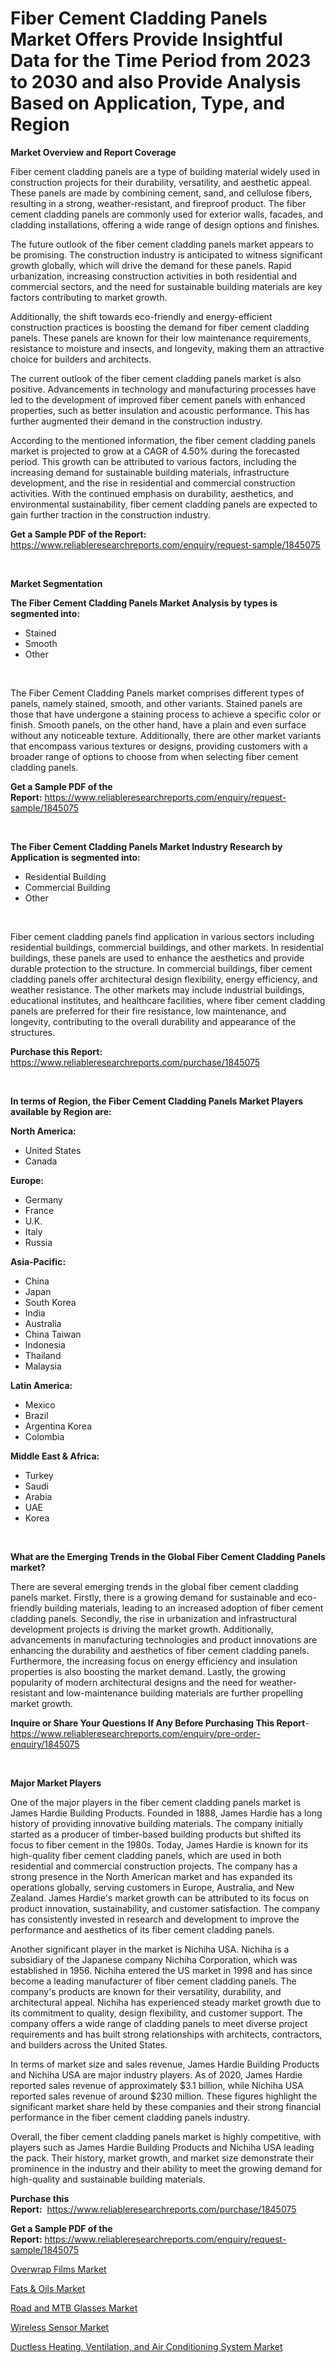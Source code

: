 <p><h1>Fiber Cement Cladding Panels Market Offers Provide Insightful Data for the Time Period from 2023 to 2030 and also Provide Analysis Based on Application, Type, and Region</h1></p><p><strong>Market Overview and Report Coverage</strong></p>
<p><p>Fiber cement cladding panels are a type of building material widely used in construction projects for their durability, versatility, and aesthetic appeal. These panels are made by combining cement, sand, and cellulose fibers, resulting in a strong, weather-resistant, and fireproof product. The fiber cement cladding panels are commonly used for exterior walls, facades, and cladding installations, offering a wide range of design options and finishes.</p><p>The future outlook of the fiber cement cladding panels market appears to be promising. The construction industry is anticipated to witness significant growth globally, which will drive the demand for these panels. Rapid urbanization, increasing construction activities in both residential and commercial sectors, and the need for sustainable building materials are key factors contributing to market growth.</p><p>Additionally, the shift towards eco-friendly and energy-efficient construction practices is boosting the demand for fiber cement cladding panels. These panels are known for their low maintenance requirements, resistance to moisture and insects, and longevity, making them an attractive choice for builders and architects.</p><p>The current outlook of the fiber cement cladding panels market is also positive. Advancements in technology and manufacturing processes have led to the development of improved fiber cement panels with enhanced properties, such as better insulation and acoustic performance. This has further augmented their demand in the construction industry.</p><p>According to the mentioned information, the fiber cement cladding panels market is projected to grow at a CAGR of 4.50% during the forecasted period. This growth can be attributed to various factors, including the increasing demand for sustainable building materials, infrastructure development, and the rise in residential and commercial construction activities. With the continued emphasis on durability, aesthetics, and environmental sustainability, fiber cement cladding panels are expected to gain further traction in the construction industry.</p></p>
<p><strong>Get a Sample PDF of the Report:</strong> <a href="https://www.reliableresearchreports.com/enquiry/request-sample/1845075">https://www.reliableresearchreports.com/enquiry/request-sample/1845075</a></p>
<p>&nbsp;</p>
<p><strong>Market Segmentation</strong></p>
<p><strong>The Fiber Cement Cladding Panels Market Analysis by types is segmented into:</strong></p>
<p><ul><li>Stained</li><li>Smooth</li><li>Other</li></ul></p>
<p>&nbsp;</p>
<p><p>The Fiber Cement Cladding Panels market comprises different types of panels, namely stained, smooth, and other variants. Stained panels are those that have undergone a staining process to achieve a specific color or finish. Smooth panels, on the other hand, have a plain and even surface without any noticeable texture. Additionally, there are other market variants that encompass various textures or designs, providing customers with a broader range of options to choose from when selecting fiber cement cladding panels.</p></p>
<p><strong>Get a Sample PDF of the Report:</strong>&nbsp;<a href="https://www.reliableresearchreports.com/enquiry/request-sample/1845075">https://www.reliableresearchreports.com/enquiry/request-sample/1845075</a></p>
<p>&nbsp;</p>
<p><strong>The Fiber Cement Cladding Panels Market Industry Research by Application is segmented into:</strong></p>
<p><ul><li>Residential Building</li><li>Commercial Building</li><li>Other</li></ul></p>
<p>&nbsp;</p>
<p><p>Fiber cement cladding panels find application in various sectors including residential buildings, commercial buildings, and other markets. In residential buildings, these panels are used to enhance the aesthetics and provide durable protection to the structure. In commercial buildings, fiber cement cladding panels offer architectural design flexibility, energy efficiency, and weather resistance. The other markets may include industrial buildings, educational institutes, and healthcare facilities, where fiber cement cladding panels are preferred for their fire resistance, low maintenance, and longevity, contributing to the overall durability and appearance of the structures.</p></p>
<p><strong>Purchase this Report:</strong>&nbsp; <a href="https://www.reliableresearchreports.com/purchase/1845075">https://www.reliableresearchreports.com/purchase/1845075</a></p>
<p>&nbsp;</p>
<p><strong>In terms of Region, the Fiber Cement Cladding Panels Market Players available by Region are:</strong></p>
<p>
    <p> <strong> North America: </strong>
        <ul>
            <li>United States</li>
            <li>Canada</li>
        </ul>
        </p> 
    <p> <strong> Europe: </strong>
        <ul>
            <li>Germany</li>
            <li>France</li>
            <li>U.K.</li>
            <li>Italy</li>
            <li>Russia</li>
        </ul>
        </p> 
    <p> <strong> Asia-Pacific: </strong>
        <ul>
            <li>China</li>
            <li>Japan</li>
            <li>South Korea</li>
            <li>India</li>
            <li>Australia</li>
            <li>China Taiwan</li>
            <li>Indonesia</li>
            <li>Thailand</li>
            <li>Malaysia</li>
        </ul>
        </p> 
    <p> <strong> Latin America: </strong>
        <ul>
            <li>Mexico</li>
            <li>Brazil</li>
            <li>Argentina Korea</li>
            <li>Colombia</li>
        </ul>
        </p> 
    <p> <strong> Middle East & Africa: </strong>
        <ul>
            <li>Turkey</li>
            <li>Saudi</li>
            <li>Arabia</li>
            <li>UAE</li>
            <li>Korea</li>
        </ul>
    </p>
    </p>
<p>&nbsp;</p>
<p><strong>What are the Emerging Trends in the Global Fiber Cement Cladding Panels market?</strong></p>
<p><p>There are several emerging trends in the global fiber cement cladding panels market. Firstly, there is a growing demand for sustainable and eco-friendly building materials, leading to an increased adoption of fiber cement cladding panels. Secondly, the rise in urbanization and infrastructural development projects is driving the market growth. Additionally, advancements in manufacturing technologies and product innovations are enhancing the durability and aesthetics of fiber cement cladding panels. Furthermore, the increasing focus on energy efficiency and insulation properties is also boosting the market demand. Lastly, the growing popularity of modern architectural designs and the need for weather-resistant and low-maintenance building materials are further propelling market growth.</p></p>
<p><strong>Inquire or Share Your Questions If Any Before Purchasing This Report</strong>- <a href="https://www.reliableresearchreports.com/enquiry/pre-order-enquiry/1845075">https://www.reliableresearchreports.com/enquiry/pre-order-enquiry/1845075</a></p>
<p>&nbsp;</p>
<p><strong>Major Market Players</strong></p>
<p><p>One of the major players in the fiber cement cladding panels market is James Hardie Building Products. Founded in 1888, James Hardie has a long history of providing innovative building materials. The company initially started as a producer of timber-based building products but shifted its focus to fiber cement in the 1980s. Today, James Hardie is known for its high-quality fiber cement cladding panels, which are used in both residential and commercial construction projects. The company has a strong presence in the North American market and has expanded its operations globally, serving customers in Europe, Australia, and New Zealand. James Hardie's market growth can be attributed to its focus on product innovation, sustainability, and customer satisfaction. The company has consistently invested in research and development to improve the performance and aesthetics of its fiber cement cladding panels.</p><p>Another significant player in the market is Nichiha USA. Nichiha is a subsidiary of the Japanese company Nichiha Corporation, which was established in 1956. Nichiha entered the US market in 1998 and has since become a leading manufacturer of fiber cement cladding panels. The company's products are known for their versatility, durability, and architectural appeal. Nichiha has experienced steady market growth due to its commitment to quality, design flexibility, and customer support. The company offers a wide range of cladding panels to meet diverse project requirements and has built strong relationships with architects, contractors, and builders across the United States.</p><p>In terms of market size and sales revenue, James Hardie Building Products and Nichiha USA are major industry players. As of 2020, James Hardie reported sales revenue of approximately $3.1 billion, while Nichiha USA reported sales revenue of around $230 million. These figures highlight the significant market share held by these companies and their strong financial performance in the fiber cement cladding panels industry.</p><p>Overall, the fiber cement cladding panels market is highly competitive, with players such as James Hardie Building Products and Nichiha USA leading the pack. Their history, market growth, and market size demonstrate their prominence in the industry and their ability to meet the growing demand for high-quality and sustainable building materials.</p></p>
<p><strong>Purchase this Report:</strong>&nbsp;&nbsp;<a href="https://www.reliableresearchreports.com/purchase/1845075">https://www.reliableresearchreports.com/purchase/1845075</a></p>
<p></p>
<p><strong>Get a Sample PDF of the Report:</strong>&nbsp;<a href="https://www.reliableresearchreports.com/enquiry/request-sample/1845075">https://www.reliableresearchreports.com/enquiry/request-sample/1845075</a></p>
<p><p><a href="https://github.com/RickHolmes3/Market-Research-Report-List-2/blob/main/overwrap-films-market.md">Overwrap Films Market</a></p><p><a href="https://medium.com/@deannakling2927/fats-amp-oils-market-comprehensive-assessment-by-type-application-and-geography-3ddab604e80c">Fats & Oils Market</a></p><p><a href="https://www.linkedin.com/pulse/road-mtb-glasses-market-size-share-global-analysis-report-f5dse/">Road and MTB Glasses Market</a></p><p><a href="https://medium.com/@austynlemke1988/wireless-sensor-market-comprehensive-assessment-by-type-application-and-geography-68bc216ffc8f">Wireless Sensor Market</a></p><p><a href="https://www.linkedin.com/pulse/ductless-heating-ventilation-air-conditioning-system-kdk4e/">Ductless Heating, Ventilation, and Air Conditioning System Market</a></p></p>
